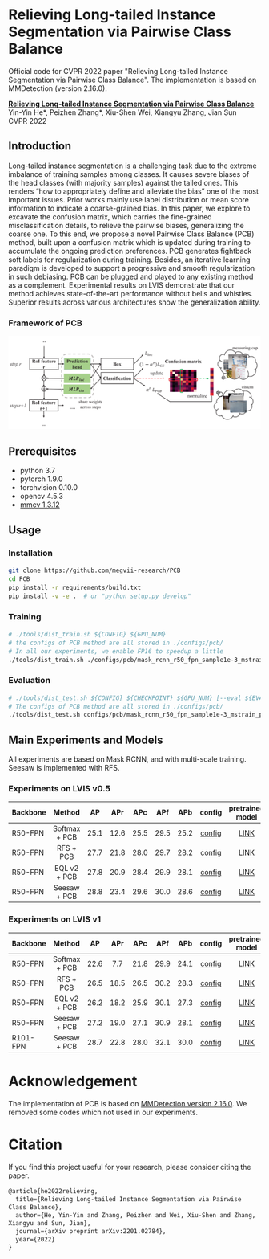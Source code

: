 # Relieving Long-tailed Instance Segmentation via Pairwise Class Balance 

Official code for CVPR 2022 paper "Relieving Long-tailed Instance Segmentation via Pairwise Class Balance". The implementation is based on MMDetection (version 2.16.0).

**[Relieving Long-tailed Instance Segmentation via Pairwise Class Balance](https://arxiv.org/abs/2201.02784)**  
Yin-Yin He*, Peizhen Zhang*, Xiu-Shen Wei, Xiangyu Zhang, Jian Sun</br>
CVPR 2022

## Introduction

Long-tailed instance segmentation is a challenging task due to the extreme imbalance of training samples among classes. It causes severe biases of the head classes (with majority samples) against the tailed ones. This renders “how to appropriately define and alleviate the bias” one of the most important issues. Prior works mainly use label distribution or mean score information to indicate a coarse-grained bias. In this paper, we explore to excavate the confusion matrix, which carries the fine-grained misclassification details, to relieve the pairwise biases, generalizing the coarse one. To this end, we propose a novel Pairwise Class Balance (PCB) method, built upon a confusion matrix which is updated during training to accumulate the ongoing prediction preferences. PCB generates fightback soft labels for regularization during training. Besides, an iterative learning paradigm is developed to support a progressive and smooth regularization in such debiasing. PCB can be plugged and played to any existing method as a complement. Experimental results on LVIS demonstrate that our method achieves state-of-the-art performance without bells and whistles. Superior results across various architectures show the generalization ability.

### Framework of PCB
![method overview](resources/PCB_framework.png)

## Prerequisites
- python 3.7
- pytorch 1.9.0
- torchvision 0.10.0
- opencv 4.5.3
- [mmcv 1.3.12](https://github.com/open-mmlab/mmcv/tree/v1.3.12)

## Usage

### Installation

```bash
git clone https://github.com/megvii-research/PCB
cd PCB
pip install -r requirements/build.txt
pip install -v -e .  # or "python setup.py develop"
```

### Training

```bash
# ./tools/dist_train.sh ${CONFIG} ${GPU_NUM}
# the configs of PCB method are all stored in ./configs/pcb/
# In all our experiments, we enable FP16 to speedup a little
./tools/dist_train.sh ./configs/pcb/mask_rcnn_r50_fpn_sample1e-3_mstrain_pcb_2x_lvis_v0.5_fp16.py 8 --no-validate
```

### Evaluation
```bash
# ./tools/dist_test.sh ${CONFIG} ${CHECKPOINT} ${GPU_NUM} [--eval ${EVAL_METRICS}]
# The configs of PCB method are all stored in ./configs/pcb/
./tools/dist_test.sh configs/pcb/mask_rcnn_r50_fpn_sample1e-3_mstrain_pcb_2x_lvis_v0.5_fp16.py path/to/your/pretrained/checkpoint.pth 8 --eval bbox segm
```

## Main Experiments and Models
All experiments are based on Mask RCNN, and with multi-scale training. Seesaw is implemented with RFS.

### Experiments on LVIS v0.5


Backbone | Method | AP | APr | APc | APf | APb | config | pretrained model
--- |:---:|:---:|:---:|:---:|:---:|:---:|:---:|:---:|
R50-FPN | Softmax + PCB |25.1 | 12.6 | 25.5 | 29.5 | 25.2 | [config](configs/pcb/mask_rcnn_r50_fpn_mstrain_pcb_2x_lvis_v0.5_fp16.py) | [LINK](https://drive.google.com/file/d/1wyE0d_5qRcQw0z0PQctZM5CCee3aSniq/view?usp=sharing) |
R50-FPN | RFS + PCB | 27.7 | 21.8 | 28.0 | 29.7 | 28.2 | [config](configs/pcb/mask_rcnn_r50_fpn_sample1e-3_mstrain_pcb_2x_lvis_v0.5_fp16.py) | [LINK](https://drive.google.com/file/d/1C2EZprJ1ItbJ85yK72Ub9xRhPFWmW-U_/view?usp=sharing) |
R50-FPN | EQL v2 + PCB | 27.8 | 20.9 | 28.4 | 29.9 | 28.1 | [config](configs/pcb/mask_rcnn_r50_fpn_mstrain_eqlv2_pcb_2x_lvis_v0.5_fp16.py) | [LINK](https://drive.google.com/file/d/1vIfeA2C5896GJNZPSWkybKpOGgIVNs8K/view?usp=sharing) |
R50-FPN | Seesaw + PCB | 28.8 | 23.4 | 29.6 | 30.0 | 28.6 | [config](configs/pcb/mask_rcnn_r50_fpn_sample1e-3_seesaw_pcb_normed_mask_mstrain_2x_lvis_v0.5_fp16.py) | [LINK](https://drive.google.com/file/d/1b5Mji22wTvmrb__UWz7CUNU8iplZ2b4Z/view?usp=sharing) |

### Experiments on LVIS v1

Backbone | Method | AP | APr | APc | APf | APb | config | pretrained model
--- |:---:|:---:|:---:|:---:|:---:|:---:|:---:|:---:|
R50-FPN | Softmax + PCB | 22.6 | 7.7 | 21.8 | 29.9 | 24.1 | [config](configs/pcb/mask_rcnn_r50_fpn_mstrain_pcb_2x_lvis_v1_fp16.py) | [LINK](https://drive.google.com/file/d/11RKmRnzMdfkji4OhLCgFOLmaKeBCAShQ/view?usp=sharing) |
R50-FPN | RFS + PCB | 26.5 | 18.5 | 26.5 | 30.2 | 28.3 | [config](configs/pcb/mask_rcnn_r50_fpn_sample1e-3_mstrain_pcb_2x_lvis_v1_fp16.py) | [LINK](https://drive.google.com/file/d/1RB3WEo5rza6hioIdBmHwkZjttAvUwGEC/view?usp=sharing) |
R50-FPN | EQL v2 + PCB | 26.2 | 18.2 | 25.9 | 30.1 | 27.3 | [config](configs/pcb/mask_rcnn_r50_fpn_mstrain_eqlv2_pcb_2x_lvis_v1_fp16.py) | [LINK](https://drive.google.com/file/d/16sqk2ustEK_F8DQlNWhqaM9GWvL4p4wh/view?usp=sharing) |
R50-FPN | Seesaw + PCB | 27.2 | 19.0 | 27.1 | 30.9 | 28.1 | [config](configs/pcb/mask_rcnn_r50_fpn_sample1e-3_seesaw_pcb_normed_mask_mstrain_2x_lvis_v1_fp16.py) | [LINK](https://drive.google.com/file/d/1Y3Dd3lm0SI5JWIiaEvVCDQr_SXzO-BB2/view?usp=sharing) |
R101-FPN | Seesaw + PCB | 28.7 | 22.8 | 28.0 | 32.1 | 30.0 | [config](configs/pcb/mask_rcnn_r101_fpn_sample1e-3_seesaw_pcb_normed_mask_mstrain_2x_lvis_v1_fp16.py) | [LINK](https://drive.google.com/file/d/1TCu0ZB7m7VZi3sGV2LtwlpRVtYovJMcI/view?usp=sharing) |


# Acknowledgement

The implementation of PCB is based on [MMDetection version 2.16.0](https://github.com/open-mmlab/mmdetection/tree/v2.16.0). We removed some codes which not used in our experiments.

# Citation
If you find this project useful for your research, please consider citing the paper.
```
@article{he2022relieving,
  title={Relieving Long-tailed Instance Segmentation via Pairwise Class Balance},
  author={He, Yin-Yin and Zhang, Peizhen and Wei, Xiu-Shen and Zhang, Xiangyu and Sun, Jian},
  journal={arXiv preprint arXiv:2201.02784},
  year={2022}
}
```